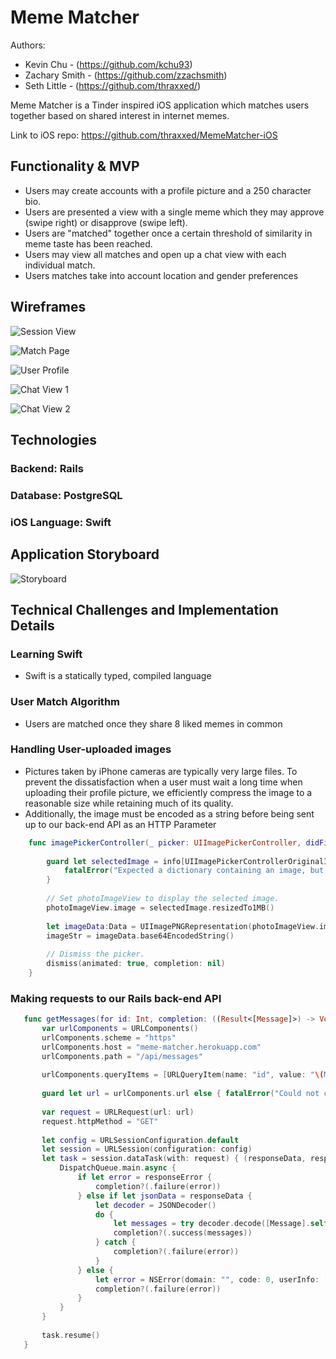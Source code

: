 # Meme Matcher
Authors: 
- Kevin Chu - (https://github.com/kchu93)
- Zachary Smith - (https://github.com/zzachsmith)
- Seth Little - (https://github.com/thraxxed/)

Meme Matcher is a Tinder inspired iOS application which matches users together based on shared interest in internet memes.

Link to iOS repo: https://github.com/thraxxed/MemeMatcher-iOS

## Functionality & MVP
- Users may create accounts with a profile picture and a 250 character bio.
- Users are presented a view with a single meme which they may approve (swipe right) or disapprove (swipe left).
- Users are "matched" together once a certain threshold of similarity in meme taste has been reached.
- Users may view all matches and open up a chat view with each individual match.
- Users matches take into account location and gender preferences

## Wireframes

![Session View](https://i.imgur.com/FDRIOZj.png)

![Match Page](https://i.imgur.com/3uJnNGi.png)

![User Profile](https://i.imgur.com/KIw57CN.png)

![Chat View 1](https://i.imgur.com/akrLA7v.png)

![Chat View 2](https://i.imgur.com/cLjr2zI.png)


## Technologies
### Backend: Rails
### Database: PostgreSQL
### iOS Language: Swift

## Application Storyboard
![Storyboard](https://i.imgur.com/gdg3OGX.png)

## Technical Challenges and Implementation Details
### Learning Swift
- Swift is a statically typed, compiled language

### User Match Algorithm
- Users are matched once they share 8 liked memes in common

### Handling User-uploaded images
- Pictures taken by iPhone cameras are typically very large files.  To prevent the dissatisfaction when a user must wait a long time when uploading their profile picture, we efficiently compress the image to a reasonable size while retaining much of its quality.
- Additionally, the image must be encoded as a string before being sent up to our back-end API as an HTTP Parameter

```Swift
    func imagePickerController(_ picker: UIImagePickerController, didFinishPickingMediaWithInfo info: [String : Any]) {
        
        guard let selectedImage = info[UIImagePickerControllerOriginalImage] as? UIImage else {
            fatalError("Expected a dictionary containing an image, but was provided the following: \(info)")
        }
        
        // Set photoImageView to display the selected image.
        photoImageView.image = selectedImage.resizedTo1MB()
        
        let imageData:Data = UIImagePNGRepresentation(photoImageView.image!)!
        imageStr = imageData.base64EncodedString()
        
        // Dismiss the picker.
        dismiss(animated: true, completion: nil)
    }
 ```
 
 ### Making requests to our Rails back-end API
 
 ```Swift
    func getMessages(for id: Int, completion: ((Result<[Message]>) -> Void)?) {
        var urlComponents = URLComponents()
        urlComponents.scheme = "https"
        urlComponents.host = "meme-matcher.herokuapp.com"
        urlComponents.path = "/api/messages"
        
        urlComponents.queryItems = [URLQueryItem(name: "id", value: "\(MemeMatcher.currentMatch)")]
        
        guard let url = urlComponents.url else { fatalError("Could not create URL from components") }
        
        var request = URLRequest(url: url)
        request.httpMethod = "GET"
        
        let config = URLSessionConfiguration.default
        let session = URLSession(configuration: config)
        let task = session.dataTask(with: request) { (responseData, response, responseError) in
            DispatchQueue.main.async {
                if let error = responseError {
                    completion?(.failure(error))
                } else if let jsonData = responseData {
                    let decoder = JSONDecoder()
                    do {
                        let messages = try decoder.decode([Message].self, from: jsonData)
                        completion?(.success(messages))
                    } catch {
                        completion?(.failure(error))
                    }
                } else {
                    let error = NSError(domain: "", code: 0, userInfo: [NSLocalizedDescriptionKey : "Data was not retrieved from request"]) as Error
                    completion?(.failure(error))
                }
            }
        }
        
        task.resume()
    } 
 ```

